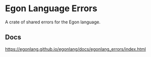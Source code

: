 # Egon Language Errors

A crate of shared errors for the Egon language.

## Docs

https://egonlang.github.io/egonlang/docs/egonlang_errors/index.html

